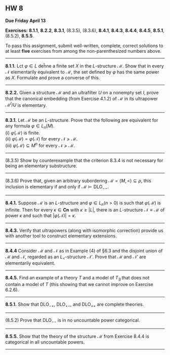 ## HW 8

**Due Friday April 13**

**Exercises:** **8.1.1**, **8.2.2**, **8.3.1**, (8.3.5), (8.3.6), **8.4.1**, **8.4.3**, **8.4.4**, **8.4.5**, **8.5.1**, (8.5.2), **8.5.5**.

To pass this assignment, submit well-written, complete, correct solutions to at least **five** exercises from among the non-parenthesized numbers above.

-------------------------------------------------

**8.1.1.**
Lct $\varphi \in L$ deĥne a finite set $X$ in the $L$-structure $\mathcal M$. 
Show that in every $\mathcal N$ elementarily equivalent to $\mathcal M$, 
the set defined by $\varphi$ has the same power as $X$. Formulate and prove a converse of this.

---

**8.2.2.**
Given a structure $\mathcal M$ and an ultrafilter $U$ on a nonempty set $I$,
prove that the canonical embedding (from Exercise 4.1.2) of $\mathcal M$ in its ultrapower $\mathcal M^I/U$ is elementary.

---

**8.3.1.**
Let $\mathcal M$ be an $L$-structure. Prove that the following are equivalent
for any formula $\varphi \in L_n(M)$.  
(i) $\varphi(\mathcal M)$ is finite.  
(ii) $\varphi(\mathcal M) = \varphi(\mathcal N)$ for every $\mathcal N \succcurlyeq \mathcal M$.  
(iii) $\varphi(\mathcal M) \subseteq M^n$ for every $\mathcal N \succcurlyeq \mathcal M$.

---

(8.3.5)
Show by counterexample that the criterion 8.3.4 is not necessary
for being an elementary substructure.

---

(8.3.6)
Prove that, given an arbitrary subordering $\mathcal M = (M, <) \subseteq \rho$, this inclusion is elementary if and only if $\mathcal M \vDash \mathrm{DLO}_{--}$.

---

**8.4.1.**
Suppose $\mathcal M$ is an $L$-structure and $\varphi \in L_n (n > 0)$ 
is such that $\varphi(\mathcal M)$
is infinite. Then for every $\kappa \in \mathbf{Cn}$ with $\kappa \geq |L|$, there is an $L$-structure $\mathcal N \equiv \mathcal M$ of power
$\kappa$ and such that $|\varphi(\mathcal N)| = \kappa$.

---

**8.4.3.**
Verify that ultrapowers (along with isomorphic correction) provide us with another tool to construct elementary extensions.

---

**8.4.4**
Consider $\mathcal M$ and $\mathcal N$ as in Example (4) of §6.3 and the 
disjoint union of $\mathcal M$ and $\mathcal N$, regarded as an $L_{<}$-structure $\mathcal N'$.  Prove that $\mathcal M$ and $\mathcal N'$ are elementarily equivalent.

---

**8.4.5.**
Find an example of a theory $T$ and a model of $T_{\exists}$ that does not
contain a model of $T$ (this showing that we cannot improve on Exercise 6.2.6).

---

**8.5.1.**
Show that $\mathrm{DLO}_{-+}$, $\mathrm{DLO}_{+-}$, and $\mathrm{DLO}_{++}$ are complete theories.


---

(8.5.2)
Prove that $\mathrm{DLO}_{--}$ is in no uncountable power categorical.

---

**8.5.5.** Show that the theory of the structure $\mathcal M$ from Exercise 8.4.4 is
categorical in all uncountable powers.

---
